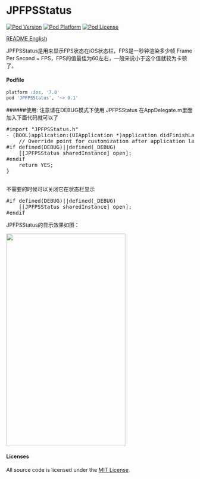 # JPFPSStatus
[![Pod Version](http://img.shields.io/cocoapods/v/JPFPSStatus.svg?style=flat)](http://cocoadocs.org/docsets/JPFPSStatus/)
[![Pod Platform](http://img.shields.io/cocoapods/p/JPFPSStatus.svg?style=flat)](http://cocoadocs.org/docsets/JPFPSStatus/)
[![Pod License](http://img.shields.io/cocoapods/l/JPFPSStatus.svg?style=flat)](https://opensource.org/licenses/MIT)

[README English](https://github.com/joggerplus/JPFPSStatus/blob/master/README.md)

JPFPSStatus是用来显示FPS状态在iOS状态栏，FPS是一秒钟渲染多少帧 Frame Per Second = FPS，FPS的值最佳为60左右，一般来说小于这个值就较为卡顿了。

#### Podfile

```ruby
platform :ios, '7.0'
pod 'JPFPSStatus', '~> 0.1'
```


######使用:
注意请在DEBUG模式下使用 JPFPSStatus
在AppDelegate.m里面加入下面代码就可以了
<pre>
#import "JPFPSStatus.h"
- (BOOL)application:(UIApplication *)application didFinishLaunchingWithOptions:(NSDictionary *)launchOptions {
    // Override point for customization after application launch.
#if defined(DEBUG)||defined(_DEBUG)
    [[JPFPSStatus sharedInstance] open];
#endif
    return YES;
}

</pre>

不需要的时候可以关闭它在状态栏显示
<pre>
#if defined(DEBUG)||defined(_DEBUG)
    [[JPFPSStatus sharedInstance] open];
#endif
</pre>


JPFPSStatus的显示效果如图：

<img  src="https://raw.githubusercontent.com/joggerplus/JPFPSStatus/master/JPFPSStatus/Resources/jpfpsstatus1.jpg" width="320" height="570">


#### Licenses

All source code is licensed under the [MIT License](https://github.com/joggerplus/JPFPSStatus/blob/master/LICENSE).
